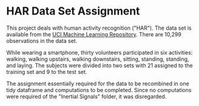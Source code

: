 HAR Data Set Assignment
=======================

This project deals with human activity recognition ("HAR"). The data set
is available from the [UCI Machine Learning
Repository](http://archive.ics.uci.edu/ml/datasets/Human+Activity+Recognition+Using+Smartphones).
There are 10,299 observations in the data set.

While wearing a smartphone, thirty volunteers participated in six
activities: walking, walking upstairs, walking downstairs, sitting,
standing, standing, and laying. The subjects were divided into two sets
with 21 assigned to the training set and 9 to the test set.

The assignment essentially required for the data to be recombined in one
tidy dataframe and computations to be completed. Since no computations
were required of the "Inertial Signals" folder, it was disregarded.
